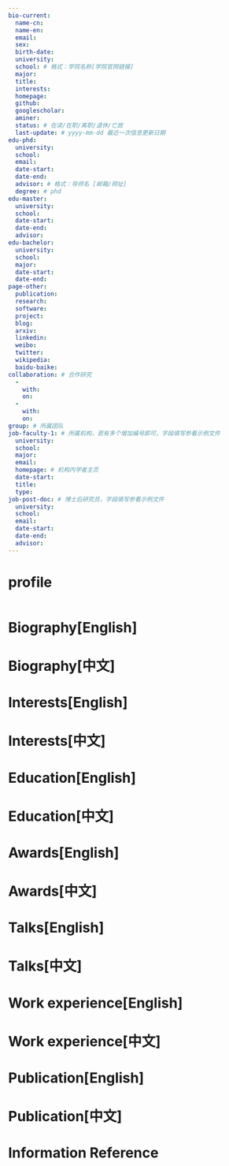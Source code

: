 ```yaml
---
bio-current:
  name-cn: 
  name-en: 
  email: 
  sex: 
  birth-date: 
  university: 
  school: # 格式：学院名称[学院官网链接]
  major: 
  title: 
  interests: 
  homepage: 
  github: 
  googlescholar: 
  aminer: 
  status: # 在读/在职/离职/退休/亡故
  last-update: # yyyy-mm-dd 最近一次信息更新日期
edu-phd:
  university: 
  school: 
  email: 
  date-start: 
  date-end: 
  advisor: # 格式：导师名 [邮箱/网址]
  degree: # phd
edu-master:
  university: 
  school: 
  date-start: 
  date-end: 
  advisor:
edu-bachelor:
  university: 
  school: 
  major: 
  date-start: 
  date-end: 
page-other:
  publication: 
  research: 
  software: 
  project: 
  blog: 
  arxiv: 
  linkedin: 
  weibo:
  twitter:
  wikipedia:
  baidu-baike:
collaboration: # 合作研究
  - 
    with: 
    on: 
  - 
    with: 
    on: 
group: # 所属团队
job-faculty-1: # 所属机构，若有多个增加编号即可，字段填写参看示例文件
  university: 
  school: 
  major: 
  email: 
  homepage: # 机构内学者主页
  date-start: 
  title: 
  type: 
job-post-doc: # 博士后研究员，字段填写参看示例文件
  university: 
  school: 
  email: 
  date-start: 
  date-end: 
  advisor: 
---
```


# profile

![]()

# Biography[English]

# Biography[中文]

# Interests[English]

# Interests[中文]

# Education[English]

# Education[中文]

# Awards[English]

# Awards[中文]

# Talks[English]

# Talks[中文]

# Work experience[English]

# Work experience[中文]

# Publication[English]

# Publication[中文]

# Information Reference